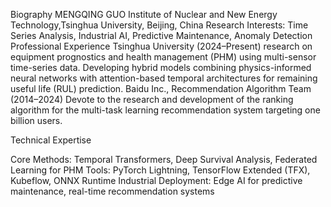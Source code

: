 Biography
MENGQING GUO
Institute of Nuclear and New Energy Technology,Tsinghua University, Beijing, China
Research Interests: Time Series Analysis, Industrial AI, Predictive Maintenance, Anomaly Detection
Professional Experience
Tsinghua University (2024–Present)
research on equipment prognostics and health management (PHM) using multi-sensor time-series data.
Developing hybrid models combining physics-informed neural networks with attention-based temporal architectures for remaining useful life (RUL) prediction.
Baidu Inc., Recommendation Algorithm Team (2014–2024)
Devote to the research and development of the ranking algorithm for the multi-task learning recommendation system targeting one billion users.

Technical Expertise

Core Methods: Temporal Transformers, Deep Survival Analysis, Federated Learning for PHM
Tools: PyTorch Lightning, TensorFlow Extended (TFX), Kubeflow, ONNX Runtime
Industrial Deployment: Edge AI for predictive maintenance, real-time recommendation systems